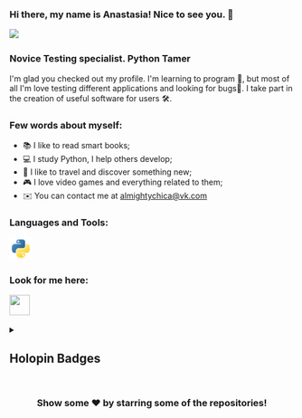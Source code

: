 ### Hi there, my name is Anastasia! Nice to see you. 👋

![](https://komarev.com/ghpvc/?username=almightychica)
### Novice Testing specialist. Python Tamer
I'm glad you checked out my profile. I'm learning to program 🐍, but most of all I'm love testing different applications and looking for bugs🐛. I take part in the creation of useful software for users 🛠️.

### Few words about myself:

* 📚 I like to read smart books; 
* 💻 I study Python, I help others develop; 
* 🌄 I like to travel and discover something new; 
* 🎮 I love video games and everything related to them;
* ✉️  You can contact me at [almightychica@vk.com](mailto:almightychica@@vk.com)

### Languages and Tools:

<a href="https://www.python.org" target="_blank" rel="noreferrer"> <img src="https://raw.githubusercontent.com/devicons/devicon/master/icons/python/python-original.svg" alt="python" width="40" height="40"/> </a> </p>

### Look for me here:

<p align="left"> 
<a href="https://vk.com/almightychica" target="_blank" rel="noreferrer"><img src="https://upload.wikimedia.org/wikipedia/commons/thumb/f/f3/VK_Compact_Logo_%282021-present%29.svg/2048px-VK_Compact_Logo_%282021-present%29.svg.png" width="36" height="36" /></a>  


<details> 
  <summary><h2> Holopin Badges</h2></summary>

  <p><a href="https://holopin.io/@almightychica"><img src="https://holopin.me/almightychica" alt="@almightychica&#39;s Holopin board"></a></p>
</details>



#

<div align="center">

### Show some ❤️ by starring some of the repositories!

</div>


